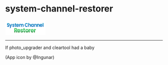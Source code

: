 # system-channel-restorer
![](/apps/system-channel-restorer/icon.png)
<hr/>
If photo_upgrader and cleartool had a baby

(App icon by @Ingunar)
